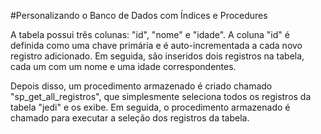 #Personalizando o Banco de Dados com Índices e Procedures

A tabela possui três colunas: "id", "nome" e "idade". A coluna "id" é definida como uma chave primária e é auto-incrementada a cada novo registro adicionado. Em seguida, são inseridos dois registros na tabela, cada um com um nome e uma idade correspondentes.

Depois disso, um procedimento armazenado é criado chamado "sp_get_all_registros", que simplesmente seleciona todos os registros da tabela "jedi" e os exibe. Em seguida, o procedimento armazenado é chamado para executar a seleção dos registros da tabela.